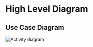 # High Level Diagram
## Use Case Diagram
![Activity diagram](https://user-images.githubusercontent.com/98962050/153555266-cdbf981e-e645-45ec-8049-02b709f6b98d.png)

